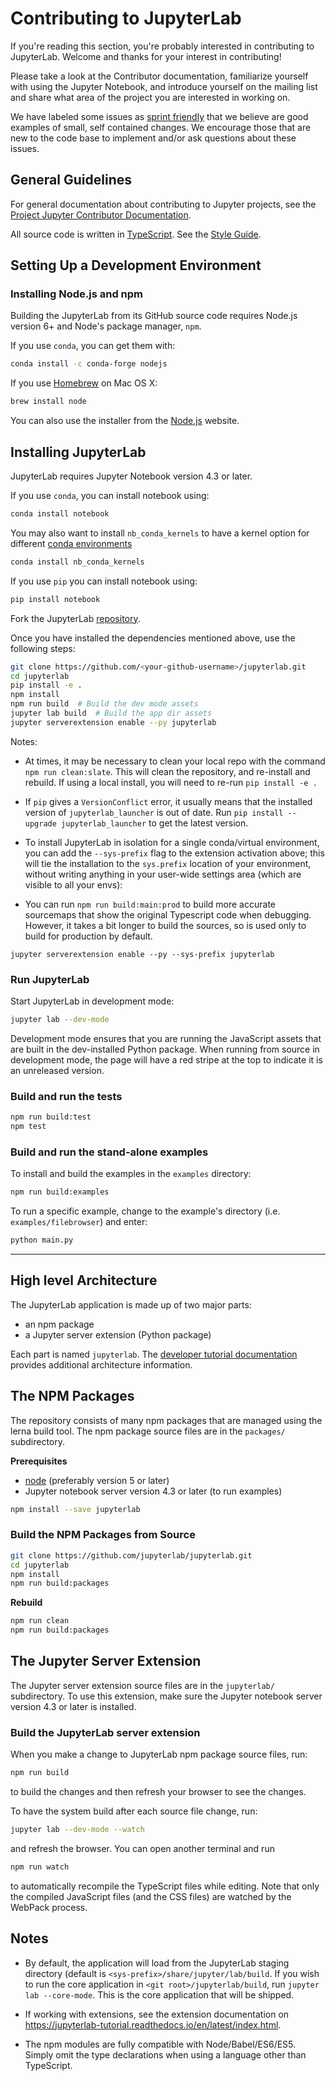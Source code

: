 # Contributing to JupyterLab

If you're reading this section, you're probably interested in contributing to
JupyterLab.  Welcome and thanks for your interest in contributing!

Please take a look at the Contributor documentation, familiarize yourself with
using the Jupyter Notebook, and introduce yourself on the mailing list and share
what area of the project you are interested in working on.

We have labeled some issues as [sprint friendly](https://github.com/jupyterlab/jupyterlab/issues?q=is%3Aopen+is%3Aissue+label%3Asprint-friendly)
that we believe are good examples of small, self contained changes.
We encourage those that are new to the code base to implement and/or ask
questions about these issues.


## General Guidelines

For general documentation about contributing to Jupyter projects, see the
[Project Jupyter Contributor Documentation](https://jupyter.readthedocs.io/en/latest/contributor/content-contributor.html).

All source code is written in [TypeScript](http://www.typescriptlang.org/Handbook). See the [Style Guide](https://github.com/jupyterlab/jupyterlab/wiki/TypeScript-Style-Guide).


## Setting Up a Development Environment

### Installing Node.js and npm

Building the JupyterLab from its GitHub source code requires Node.js version
6+ and Node's package manager, ``npm``.

If you use ``conda``, you can get them with:

```bash
conda install -c conda-forge nodejs
```

If you use [Homebrew](http://brew.sh/) on Mac OS X:

```bash
brew install node
```

You can also use the installer from the [Node.js](https://nodejs.org) website.


## Installing JupyterLab

JupyterLab requires Jupyter Notebook version 4.3 or later.

If you use ``conda``, you can install notebook using:

```bash
conda install notebook
```

You may also want to install `nb_conda_kernels` to have a kernel option for different [conda environments](http://conda.pydata.org/docs/using/envs.html)

```bash
conda install nb_conda_kernels
```

If you use `pip` you can install notebook using:

```bash
pip install notebook
```

Fork the JupyterLab [repository](https://github.com/jupyterlab/jupyterlab).

Once you have installed the dependencies mentioned above, use the following
steps:

```bash
git clone https://github.com/<your-github-username>/jupyterlab.git
cd jupyterlab
pip install -e .
npm install
npm run build  # Build the dev mode assets
jupyter lab build  # Build the app dir assets
jupyter serverextension enable --py jupyterlab
```

Notes:

* At times, it may be necessary to clean your local repo with the command `npm run clean:slate`.  This will clean the repository, and re-install and 
rebuild.  If using a local install, you will need to re-run `pip install -e .`

* If `pip` gives a `VersionConflict` error, it usually means that the installed
version of `jupyterlab_launcher` is out of date. Run `pip install --upgrade
jupyterlab_launcher` to get the latest version.

* To install JupyterLab in isolation for a single conda/virtual environment, you can add the `--sys-prefix` flag to the extension activation above; this will tie the installation to the `sys.prefix` location of your environment, without writing anything in your user-wide settings area (which are visible to all your envs):

* You can run `npm run build:main:prod` to build more accurate sourcemaps that show the original
  Typescript code when debugging. However, it takes a bit longer to build the sources, so is used only to build for production
  by default.

```
jupyter serverextension enable --py --sys-prefix jupyterlab
```

### Run JupyterLab

Start JupyterLab in development mode:

```bash
jupyter lab --dev-mode
```

Development mode ensures that you are running the JavaScript assets that are
built in the dev-installed Python package.  When running from source in development
mode, the page will have a red stripe at the top to indicate it is an unreleased version.

### Build and run the tests

```bash
npm run build:test
npm test
```

### Build and run the stand-alone examples

To install and build the examples in the `examples` directory:

```bash
npm run build:examples
```

To run a specific example, change to the example's directory (i.e.
`examples/filebrowser`) and enter:

```bash
python main.py
```

----

## High level Architecture

The JupyterLab application is made up of two major parts:

- an npm package
- a Jupyter server extension (Python package)

Each part is named `jupyterlab`. The [developer tutorial documentation](https://jupyterlab-tutorial.readthedocs.io/en/latest/index.html)
provides additional architecture information.

## The NPM Packages

The repository consists of many npm packages that are managed using the lerna
build tool.  The npm package source files are in the `packages/` subdirectory.

**Prerequisites**

- [node](http://nodejs.org/) (preferably version 5 or later)
- Jupyter notebook server version 4.3 or later (to run examples)

```bash
npm install --save jupyterlab
```

### Build the NPM Packages from Source

```bash
git clone https://github.com/jupyterlab/jupyterlab.git
cd jupyterlab
npm install
npm run build:packages
```

**Rebuild**

```bash
npm run clean
npm run build:packages
```

## The Jupyter Server Extension

The Jupyter server extension source files are in the `jupyterlab/`
subdirectory. To use this extension, make sure the Jupyter notebook server
version 4.3 or later is installed.

### Build the JupyterLab server extension

When you make a change to JupyterLab npm package source files, run:

```bash
npm run build
```

to build the changes and then refresh your browser to see the changes.

To have the system build after each source file change, run:

```bash
jupyter lab --dev-mode --watch
```

and refresh the browser.  You can open another terminal and run

```bash
npm run watch
```

to automatically recompile the TypeScript files while editing.  Note that
only the compiled JavaScript files (and the CSS files) are watched by the 
WebPack process.  

## Notes

- By default, the application will load from the JupyterLab staging directory (default is `<sys-prefix>/share/jupyter/lab/build`.  If you wish to run
the core application in `<git root>/jupyterlab/build`,
run `jupyter lab --core-mode`.  This is the core application that will
be shipped.

- If working with extensions, see the extension documentation on
https://jupyterlab-tutorial.readthedocs.io/en/latest/index.html.

- The npm modules are fully compatible with Node/Babel/ES6/ES5. Simply
omit the type declarations when using a language other than TypeScript.
